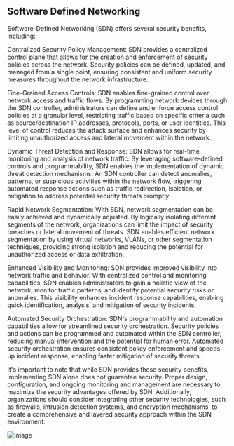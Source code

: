 ## Software Defined Networking

Software-Defined Networking (SDN) offers several security benefits, including:

Centralized Security Policy Management: SDN provides a centralized control plane that allows for the creation and enforcement of security policies across the network. Security policies can be defined, updated, and managed from a single point, ensuring consistent and uniform security measures throughout the network infrastructure.

Fine-Grained Access Controls: SDN enables fine-grained control over network access and traffic flows. By programming network devices through the SDN controller, administrators can define and enforce access control policies at a granular level, restricting traffic based on specific criteria such as source/destination IP addresses, protocols, ports, or user identities. This level of control reduces the attack surface and enhances security by limiting unauthorized access and lateral movement within the network.

Dynamic Threat Detection and Response: SDN allows for real-time monitoring and analysis of network traffic. By leveraging software-defined controls and programmability, SDN enables the implementation of dynamic threat detection mechanisms. An SDN controller can detect anomalies, patterns, or suspicious activities within the network flow, triggering automated response actions such as traffic redirection, isolation, or mitigation to address potential security threats promptly.

Rapid Network Segmentation: With SDN, network segmentation can be easily achieved and dynamically adjusted. By logically isolating different segments of the network, organizations can limit the impact of security breaches or lateral movement of threats. SDN enables efficient network segmentation by using virtual networks, VLANs, or other segmentation techniques, providing strong isolation and reducing the potential for unauthorized access or data exfiltration.

Enhanced Visibility and Monitoring: SDN provides improved visibility into network traffic and behavior. With centralized control and monitoring capabilities, SDN enables administrators to gain a holistic view of the network, monitor traffic patterns, and identify potential security risks or anomalies. This visibility enhances incident response capabilities, enabling quick identification, analysis, and mitigation of security incidents.

Automated Security Orchestration: SDN's programmability and automation capabilities allow for streamlined security orchestration. Security policies and actions can be programmed and automated within the SDN controller, reducing manual intervention and the potential for human error. Automated security orchestration ensures consistent policy enforcement and speeds up incident response, enabling faster mitigation of security threats.

It's important to note that while SDN provides these security benefits, implementing SDN alone does not guarantee security. Proper design, configuration, and ongoing monitoring and management are necessary to maximize the security advantages offered by SDN. Additionally, organizations should consider integrating other security technologies, such as firewalls, intrusion detection systems, and encryption mechanisms, to create a comprehensive and layered security approach within the SDN environment.

![image](https://github.com/adeleke123/I4GCybersecurity/assets/51156057/32513c0b-bdd4-4967-91e2-38c2f9a1e789)





